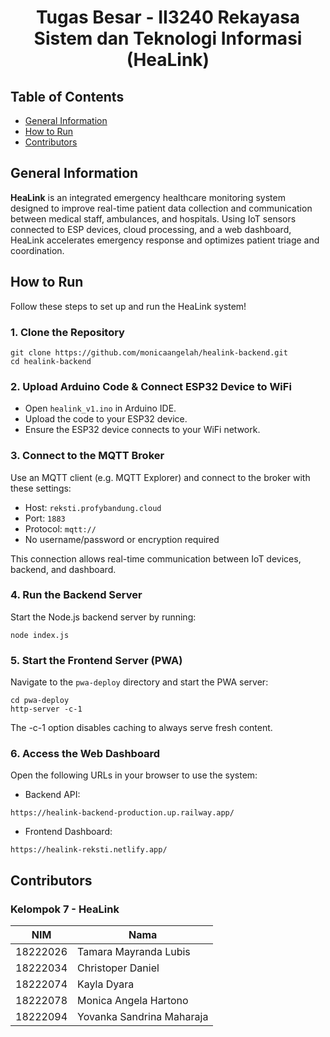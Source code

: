 <h1 align="center">Tugas Besar - II3240 Rekayasa Sistem dan Teknologi Informasi (HeaLink)</h1>

## Table of Contents
* [General Information](#general-information)
* [How to Run](#how-to-run)
* [Contributors](#contributors)

## General Information
**HeaLink** is an integrated emergency healthcare monitoring system designed to improve real-time patient data collection and communication between medical staff, ambulances, and hospitals. Using IoT sensors connected to ESP devices, cloud processing, and a web dashboard, HeaLink accelerates emergency response and optimizes patient triage and coordination.

## How to Run
Follow these steps to set up and run the HeaLink system!
### 1. Clone the Repository
```
git clone https://github.com/monicaangelah/healink-backend.git
cd healink-backend
```
### 2. Upload Arduino Code & Connect ESP32 Device to WiFi
* Open `healink_v1.ino` in Arduino IDE.
* Upload the code to your ESP32 device.
* Ensure the ESP32 device connects to your WiFi network.
### 3. Connect to the MQTT Broker
Use an MQTT client (e.g. MQTT Explorer) and connect to the broker with these settings:
* Host: `reksti.profybandung.cloud`
* Port: `1883`
* Protocol: `mqtt://`
* No username/password or encryption required

This connection allows real-time communication between IoT devices, backend, and dashboard.
### 4. Run the Backend Server
Start the Node.js backend server by running:
```
node index.js
```
### 5. Start the Frontend Server (PWA)
Navigate to the `pwa-deploy` directory and start the PWA server:
```
cd pwa-deploy
http-server -c-1
```
The -c-1 option disables caching to always serve fresh content.
### 6. Access the Web Dashboard
Open the following URLs in your browser to use the system:
* Backend API: 
```
https://healink-backend-production.up.railway.app/
```
* Frontend Dashboard: 
```
https://healink-reksti.netlify.app/
```

## Contributors
### Kelompok 7 - HeaLink

| NIM      | Nama                      |
|----------|---------------------------|
| 18222026 | Tamara Mayranda Lubis     |
| 18222034 | Christoper Daniel         |
| 18222074 | Kayla Dyara               |
| 18222078 | Monica Angela Hartono     |
| 18222094 | Yovanka Sandrina Maharaja |
